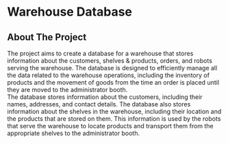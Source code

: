 # Warehouse Database
## About The Project
The project aims to create a database for a warehouse that stores information about the customers, shelves & products, orders, and robots serving the warehouse. The database is designed to efficiently manage all the data related to the warehouse operations, including the inventory of products and the movement of goods from the time an order is placed until they are moved to the administrator booth.<br>
The database stores information about the customers, including their names, addresses, and contact details. The database also stores information about the shelves in the warehouse, including their location and the products that are stored on them. This information is used by the robots that serve the warehouse to locate products and transport them from the appropriate shelves to the administrator booth.
